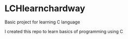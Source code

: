 # LCHlearnchardway
Basic project for learning C language

I created this repo to learn basics of programming using C
